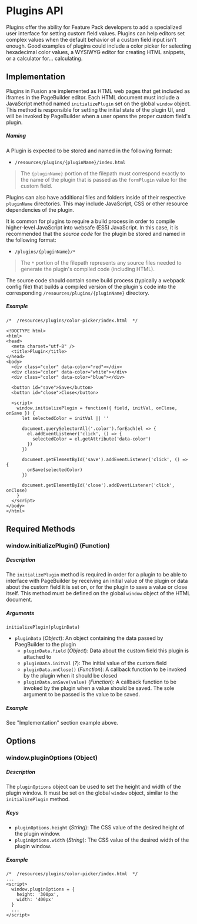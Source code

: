 Plugins API
===========

Plugins offer the ability for Feature Pack developers to add a specialized user interface for setting custom field values. Plugins can help editors set complex values when the default behavior of a custom field input isn't enough. Good examples of plugins could include a color picker for selecting hexadecimal color values, a WYSIWYG editor for creating HTML snippets, or a calculator for... calculating.

Implementation
--------------

Plugins in Fusion are implemented as HTML web pages that get included as iframes in the PageBuilder editor. Each HTML document must include a JavaScript method named `initializePlugin` set on the global `window` object. This method is responsible for setting the initial state of the plugin UI, and will be invoked by PageBuilder when a user opens the proper custom field's plugin.

##### Naming

A Plugin is expected to be stored and named in the following format:

*   `/resources/plugins/{pluginName}/index.html`

> The `{pluginName}` portion of the filepath must correspond exactly to the name of the plugin that is passed as the `formPlugin` value for the custom field.

Plugins can also have additional files and folders inside of their respective `pluginName` directories. This may include JavaScript, CSS or other resource dependencies of the plugin.

It is common for plugins to require a build process in order to compile higher-level JavaScript into websafe (ES5) JavaScript. In this case, it is recommended that the _source code_ for the plugin be stored and named in the following format:

*   `/plugins/{pluginName}/*`

> The `*` portion of the filepath represents any source files needed to generate the plugin's compiled code (including HTML).

The source code should contain some build process (typically a webpack config file) that builds a compiled version of the plugin's code into the corresponding `/resources/plugins/{pluginName}` directory.

##### Example

    /*  /resources/plugins/color-picker/index.html  */
    
    <!DOCTYPE html>
    <html>
    <head>
      <meta charset="utf-8" />
      <title>Plugin</title>
    </head>
    <body>
      <div class="color" data-color="red"></div>
      <div class="color" data-color="white"></div>
      <div class="color" data-color="blue"></div>
    
      <button id="save">Save</button>
      <button id="close">Close</button>
    
      <script>
        window.initializePlugin = function({ field, initVal, onClose, onSave }) {
          let selectedColor = initVal || ''
    
          document.querySelectorAll('.color').forEach(el => {
            el.addEventListener('click', () => {
              selectedColor = el.getAttribute('data-color')
            })
          })
    
          document.getElementById('save').addEventListener('click', () => {
            onSave(selectedColor)
          })
    
          document.getElementById('close').addEventListener('click', onClose)
        }
      </script>
    </body>
    </html>
    

Required Methods
----------------

### window.initializePlugin() (Function)

##### Description

The `initializePlugin` method is required in order for a plugin to be able to interface with PageBuilder by receiving an initial value of the plugin or data about the custom field it is set on, or for the plugin to save a value or close itself. This method must be defined on the global `window` object of the HTML document.

##### Arguments

`initializePlugin(pluginData)`

*   `pluginData` (_Object_): An object containing the data passed by PaegBuilder to the plugin
    *   `pluginData.field` (_Object_): Data about the custom field this plugin is attached to
    *   `pluginData.initVal` (_?_): The initial value of the custom field
    *   `pluginData.onClose()` (_Function_): A callback function to be invoked by the plugin when it should be closed
    *   `pluginData.onSave(value)` (_Function_): A callback function to be invoked by the plugin when a value should be saved. The sole argument to be passed is the value to be saved.

##### Example

See "Implementation" section example above.

Options
-------

### window.pluginOptions (Object)

##### Description

The `pluginOptions` object can be used to set the height and width of the plugin window. It must be set on the global `window` object, similar to the `initializePlugin` method.

##### Keys

*   `pluginOptions.height` (_String_): The CSS value of the desired height of the plugin window.
*   `pluginOptions.width` (_String_): The CSS value of the desired width of the plugin window.

##### Example

    /*  /resources/plugins/color-picker/index.html  */
    ...
    <script>
      window.pluginOptions = {
        height: '300px',
        width: '400px'
      }
      ...
    </script>